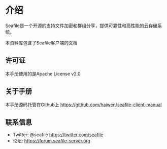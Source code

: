 # 介绍

Seafile是一个开源的支持文件加密和群组分享，提供可靠性和高性能的云存储系统。

本资料库包含了Seafile客户端的文档

## 许可证

本手册使用的是Apache License v2.0.

## 关于手册

本手册源码托管在Github上 https://github.com/haiwen/seafile-client-manual

## 联系信息

* Twitter: @seafile https://twitter.com/seafile
* 论坛: https://forum.seafile-server.org
